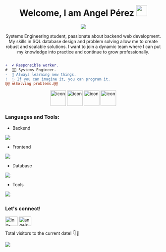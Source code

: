 <!-- If you enjoyed this, please consider giving a star to the repository on my GitHub profile. -->

  <!-- Welcome -->
<h1  align="center">Welcome, I am Angel Pérez <img src="https://media.giphy.com/media/hvRJCLFzcasrR4ia7z/giphy.gif" width="35"></h1>

  <!-- Typing Text -->
<p align="center">
  <img src="https://readme-typing-svg.herokuapp.com?font=ROBOT&duration=2500&size=20&color=39FF14&background=000000&center=true&vCenter=true&width=490&lines=%3E+I'm+a+Backend+Developer.">
</p>

<p align="center">Systems Engineering student, passionate about
backend web development. My skills in SQL
database design and problem solving allow me to
create robust and scalable solutions. I want to join a
dynamic team where I can put my knowledge into
practice and continue to grow professionally.</p>

  <!-- Description -->
```diff

+  ✔️ Responsible worker.
#  👨‍💻 Systems Engineer.
-  🚀 Always learning new things.
!  ✨ If you can imagine it, you can program it. 
@@ 💻Solving problems.@@
```

<div align="center">
  <img src="https://techstack-generator.vercel.app/restapi-icon.svg" alt="icon" width="50" height="50" />
  <img src="https://techstack-generator.vercel.app/java-icon.svg" alt="icon" width="50" height="50" />
  <img src="https://techstack-generator.vercel.app/python-icon.svg" alt="icon" width="50" height="50" />
 <img src="https://techstack-generator.vercel.app/mysql-icon.svg" alt="icon" width="50" height="50" />
</div>

  <!-- Skills and Tools-->
<h3 align="left">Languages and Tools:</h3>

- Backend
<p align="left">
  <a href="https://skillicons.dev">
    <img src="https://skillicons.dev/icons?i=php,laravel,java,nodejs,py,flask,fastapi,c,cs" />
  </a>
</p>

- Frontend
<p align="left">
  <a href="https://skillicons.dev">
    <img src="https://skillicons.dev/icons?i=js,html,css,tailwind,bootstrap" />
  </a>
</p>

- Database
<p align="left">
  <a href="https://skillicons.dev">
    <img src="https://skillicons.dev/icons?i=mysql,postgresql,sqlite" />
  </a>
</p>

- Tools
<p align="left">
  <a href="https://skillicons.dev">
    <img src="https://skillicons.dev/icons?i=git,github,figma,vscode,postman,linux" />
  </a>
</p>

  <!-- Socials -->
##
<h3 align="left">Let's connect!</h3>
<p align="left">
<a href="https://www.linkedin.com/in/ing-angel-perez/" target="blank"><img align="center" src="https://raw.githubusercontent.com/rahuldkjain/github-profile-readme-generator/master/src/images/icons/Social/linked-in-alt.svg" alt="ing-angel-perez" height="30" width="40" /></a>
<a href="https://stackoverflow.com/users/21240293/angelspt" target="blank"><img align="center" src="https://raw.githubusercontent.com/rahuldkjain/github-profile-readme-generator/master/src/images/icons/Social/stack-overflow.svg" alt="angelspt" height="30" width="40" /></a>
</p>

  <!-- Credits -->
<p>Total visitors to the current date! 👇🚀</p>

![](https://komarev.com/ghpvc/?username=AngelSPT&style=for-the-badge)

<!--
**AngelSPT/AngelSPT** is a ✨ _special_ ✨ repository because its `README.md` (this file) appears on your GitHub profile.

Here are some ideas to get you started:

- 🔭 I’m currently working on ...
- 🌱 I’m currently learning ...
- 👯 I’m looking to collaborate on ...
- 🤔 I’m looking for help with ...
- 💬 Ask me about ...
- 📫 How to reach me: ...
- 😄 Pronouns: ...
- ⚡ Fun fact: ...
-->
